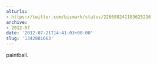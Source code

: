 ```yaml
---
alturls:
- https://twitter.com/bismark/status/226688241183625216
archive:
- 2012-07
date: '2012-07-21T14:41:03+00:00'
slug: '1342881663'
---
```


paintball.

